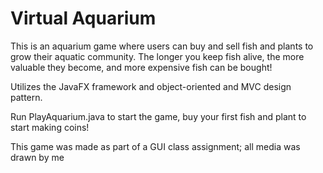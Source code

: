 # Virtual Aquarium
 
This is an aquarium game where users can buy and sell fish and plants to grow their aquatic community.
The longer you keep fish alive, the more valuable they become, and more expensive fish can be bought!

Utilizes the JavaFX framework and object-oriented and MVC design pattern.

Run PlayAquarium.java to start the game, buy your first fish and plant to start making coins!

This game was made as part of a GUI class assignment; all media was drawn by me
